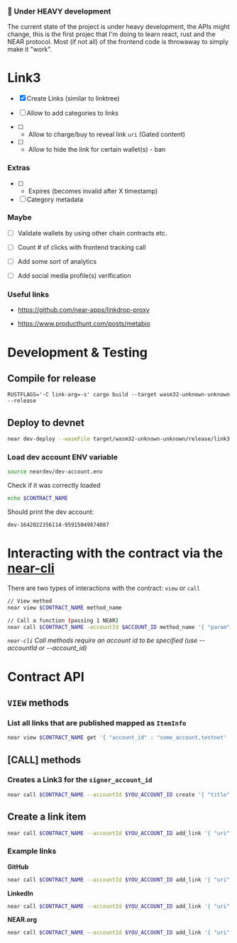 ### 🚨 Under HEAVY development
The current state of the project is under heavy development, the APIs might change, this is the first projec that I'm doing to learn react, rust and the NEAR protocol.
Most (if not all) of the frontend code is throwaway to simply make it "work".


# Link3

- [x] Create Links (similar to linktree)

- [ ] Allow to add categories to links

- [ ] - Allow to charge/buy to reveal link `uri` (Gated content)

- [ ] - Allow to hide the link for certain wallet(s) - ban

### Extras
- [ ] - Expires (becomes invalid after X timestamp)
- [ ] Category metadata

### Maybe
- [ ] Validate wallets by using other chain contracts etc.
- [ ] Count # of clicks with frontend tracking call
- [ ] Add some sort of analytics
- [ ] Add social media profile(s) verification 


### Useful links
- https://github.com/near-apps/linkdrop-proxy
  
- https://www.producthunt.com/posts/metabio

# Development & Testing

## Compile for release
```
RUSTFLAGS='-C link-arg=-s' cargo build --target wasm32-unknown-unknown --release
```
## Deploy to devnet
```bash
near dev-deploy --wasmFile target/wasm32-unknown-unknown/release/link3.wasm
````

### Load dev account ENV variable
```bash
source neardev/dev-account.env
```

Check if it was correctly loaded
```bash
echo $CONTRACT_NAME
```

Should print the dev account:
```bash
dev-1642022356114-95915049874087
````

# Interacting with the contract via the [near-cli](https://github.com/near/near-cli)
There are two types of interactions with the contract: `view` or `call` 

```bash
// View method
near view $CONTRACT_NAME method_name

// Call a function (passing 1 NEAR)
near call $CONTRACT_NAME -accountId $ACCOUNT_ID method_name '{ "param": "value" }' --amount 1
```
_`near-cli` Call methods require an account id to be specified (use --accountId or --account_id)_

# Contract API

## `VIEW` methods
### List all links that are published mapped as `ItemInfo`
```bash
near view $CONTRACT_NAME get '{ "account_id" : "some_account.testnet'
```

## [CALL] methods

### Creates a Link3 for the `signer_account_id`
```bash
near call $CONTRACT_NAME --accountId $YOU_ACCOUNT_ID create '{ "title": "TITLE", "description":"DESCRIPTION", "image_uri": "IMAGE_URL", "is_published" : true|false }'
```

## Create a link item

```bash
near call $CONTRACT_NAME --accountId $YOU_ACCOUNT_ID add_link '{ "uri": "URI", "title": "TITLE", "description":"DESCRIPTION", "image_uri": "IMAGE_URL", "is_published" : true|false }'
```

### Example links

**GitHub**
```bash
near call $CONTRACT_NAME --accountId $YOU_ACCOUNT_ID add_link '{ "uri": "https://github.com/joaquimley", "title": "GitHub", "description":"My GitHub profile page", "image_uri": "https://github.githubassets.com/images/modules/logos_page/Octocat.png", "is_published" : true }'
```

**LinkedIn**
```bash
near call $CONTRACT_NAME --accountId $YOU_ACCOUNT_ID add_link '{ "uri": "https://linkedin.com/in/joaquimley", "title": "LinkedIn", "description":"My premium linkedin page", "image_uri": "https://cdn-icons-png.flaticon.com/512/174/174857.png", "is_published":true  }'
```

**NEAR.org**
```bash
near call $CONTRACT_NAME --accountId $YOU_ACCOUNT_ID add_link '{ "uri": "https://near.org", "title": "NEAR", "description":"NEAR is on a mission to empower everyone to take back control of their money, their data, and their identity.", "image_uri": "https://research.binance.com/static/images/projects/near-protocol/logo.png", "is_published" : true }'
```

